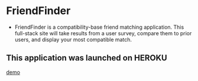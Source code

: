 # FriendFinder

* FriendFinder is a compatibility-base friend matching application. This full-stack site will take results from a user survey, compare them to prior users, and display your most compatible match.

## This application was launched on HEROKU

[demo](https://scontent-ort2-2.xx.fbcdn.net/v/t1.0-9/14237754_10154117800078026_641319474646639551_n.jpg?_nc_cat=102&_nc_ht=scontent-ort2-2.xx&oh=2ecce68bfb760c298d8ffcb458175ea1&oe=5CEC8B86)


